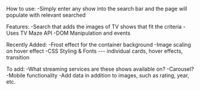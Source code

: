 How to use: 
-Simply enter any show into the search bar and the page will populate with relevant searched

Features:
-Search that adds the images of TV shows that fit the criteria
-Uses TV Maze API
-DOM Manipulation and events

Recently Added:
-Frost effect for the container background
-Image scaling on hover effect
-CSS Styling & Fonts --- individual cards, hover effects, transition

To add:
-What streaming services are these shows available on?
-Carousel?
-Mobile functionality
-Add data in addition to images, such as rating, year, etc.

